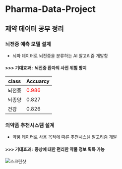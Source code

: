 # Pharma-Data-Project
## 제약 데이터 공부 정리
### 뇌전증 예측 모델 설계
- 뇌파 데이터로 뇌전증을 분류하는 AI 알고리즘 개발함
#### >>> 기대효과 : 뇌전증 환자의 사전 위험 방지

|class|Accuarcy|
|------|---|
|뇌전증|<span style="color:red">0.986</span>|
|뇌종양|0.827|
|건강|0.826|

### 의약품 추천시스템 설계
- 약품 데이터로 사용 목적에 따른 추천시스템 알고리즘 개발
#### >>> 기대효과 : 증상에 대한 편리한 약물 정보 획득 가능  

![스크린샷](https://github.com/seung-bin99/Pharma-Data-Project/assets/153293674/69734506-579c-463f-9599-679c6da38555)
